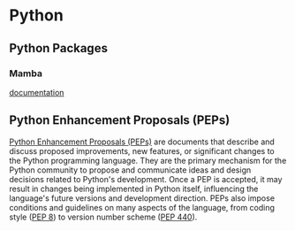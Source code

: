# Python

## Python Packages

### Mamba
[documentation](https://mamba.readthedocs.io/en/latest/installation.html#mamba>)



## Python Enhancement Proposals (PEPs)

[Python Enhancement Proposals (PEPs)](https://peps.python.org/) are documents that describe and discuss 
proposed improvements, new features, or significant changes to the Python programming language. 
They are the primary mechanism for the Python community to propose and communicate ideas and design decisions 
related to Python's development. Once a PEP is accepted, 
it may result in changes being implemented in Python itself, 
influencing the language's future versions and development direction.
PEPs also impose conditions and guidelines on many aspects of the language, 
from coding style ([PEP 8](https://peps.python.org/pep-0008/))
to version number scheme ([PEP 440](https://peps.python.org/pep-0440/)).
